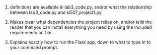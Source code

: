 1. definitions are available in lab3_code.py, and/or what the relationship between lab3_code.py and si507_project1.py

2. Makes clear what dependencies the project relies on, and/or tells the reader that you can install everything you need by using the included requirements.txt file.

3. Explains exactly how to run the Flask app, down to what to type in to your command prompt.
